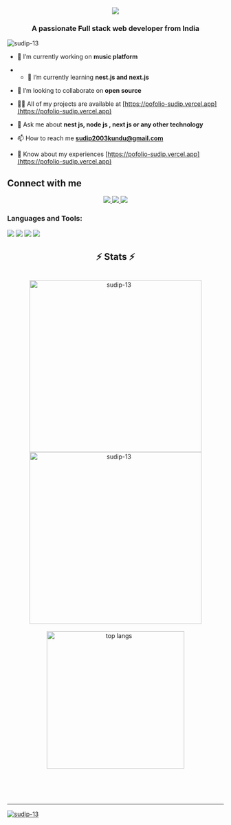 <h1 align="center">
    <img src="https://readme-typing-svg.herokuapp.com/?font=Righteous&size=35&center=true&vCenter=true&width=500&height=70&duration=4000&lines=Hi+There!+👋;+I'm+Sudip+Kundu;+Full+stack+web+developer;+ML+Enthusiatic;+Open+source+contributor;+from+India❤️" />
</h1>
<h3 align="center">A passionate Full stack web developer from India</h3>
<p align="left"> <img src="https://komarev.com/ghpvc/?username=sudip-13&label=Profile%20views&color=0e75b6&style=flat" alt="sudip-13" /> </p>

- 🔭 I’m currently working on **music platform**

- - 🌱 I’m currently learning **nest.js and next.js**

- 👯 I’m looking to collaborate on **open source**

- 👨‍💻 All of my projects are available at [https://pofolio-sudip.vercel.app](https://pofolio-sudip.vercel.app)

- 💬 Ask me about **nest js, node js , next js or any other technology**

- 📫 How to reach me **sudip2003kundu@gmail.com**

- 📄 Know about my experiences [https://pofolio-sudip.vercel.app](https://pofolio-sudip.vercel.app)
<div align="center"> 
<h2 align="left">Connect with me</h2>
  <a href="mailto:sudip2003kundu@gmail.com">
    <img src="https://img.shields.io/badge/Gmail-333333?style=for-the-badge&logo=gmail&logoColor=red" />
  </a>
  <a href="https://www.linkedin.com/in/sudip-kundu-b24984265/" target="_blank">
    <img src="https://img.shields.io/badge/LinkedIn-0077B5?style=for-the-badge&logo=linkedin&logoColor=white" target="_blank" />
  </a>
  <a href="https://porfolio-sudip.vercel.app" target="_blank">
     <img src="https://img.shields.io/badge/Portfolio-FF5722?style=for-the-badge&logo=todoist&logoColor=white" target="_blank" /> <!-- sqlite, safari, google-chrome are other good icon options -->
  </a>
</div>
<h3 align="left">Languages and Tools:</h3>


<img src="https://skillicons.dev/icons?i=javascript,typescript,python,c,c++" />
<img src="https://skillicons.dev/icons?i=nextjs,react,redux,graphql,tailwind,bootstrap,mui,html,css,vite" />
<img src="https://skillicons.dev/icons?i=nodejs,express,nestjs,firebase,jwt" />
<img src="https://skillicons.dev/icons?i=postgresql,mysql,kafka,redis,mongodb" />


<h2 align="center">⚡ Stats ⚡</h2>
<br>
<div align=center>
    <img width=400 align="center" src="https://github-readme-streak-stats.herokuapp.com/?user=sudip-13&theme=react" alt="sudip-13" />
    <img width=400 align="center" src="https://github-readme-stats.vercel.app/api?username=sudip-13&count_private=true&show_icons=true&theme=react&rank_icon=github&border_radius=10" alt="sudip-13" />
    <br/>
    <br/>
    <img width=320 align="center" src="https://github-readme-stats-salesp07.vercel.app/api/top-langs/?username=sudip-13&hide=HTML&langs_count=8&layout=compact&theme=react&border_radius=10&size_weight=0.5&count_weight=0.5&exclude_repo=github-readme-stats" alt="top langs" />
</div>

<br/>
<br/>
<br/>
<br/>
<hr/>
<p align="left"> <a href="https://github.com/ryo-ma/github-profile-trophy"><img src="https://github-profile-trophy.vercel.app/?username=sudip-13" alt="sudip-13" /></a> </p>
